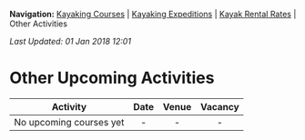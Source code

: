 **Navigation:** [Kayaking Courses](index) &#124; [Kayaking Expeditions](expedition) &#124; [Kayak Rental Rates](rental) &#124; Other Activities

_Last Updated: 01 Jan 2018 12:01_
# Other Upcoming Activities

Activity | Date | Venue | Vacancy
:---:|:---:|:---:|:---:
No upcoming courses yet|-|-|-

